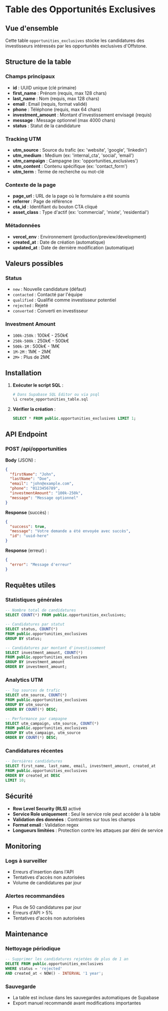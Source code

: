 # Table des Opportunités Exclusives

## Vue d'ensemble

Cette table `opportunities_exclusives` stocke les candidatures des investisseurs intéressés par les opportunités exclusives d'Offstone.

## Structure de la table

### Champs principaux
- **id** : UUID unique (clé primaire)
- **first_name** : Prénom (requis, max 128 chars)
- **last_name** : Nom (requis, max 128 chars)
- **email** : Email (requis, format validé)
- **phone** : Téléphone (requis, max 64 chars)
- **investment_amount** : Montant d'investissement envisagé (requis)
- **message** : Message optionnel (max 4000 chars)
- **status** : Statut de la candidature

### Tracking UTM
- **utm_source** : Source du trafic (ex: 'website', 'google', 'linkedin')
- **utm_medium** : Medium (ex: 'internal_cta', 'social', 'email')
- **utm_campaign** : Campagne (ex: 'opportunities_exclusives')
- **utm_content** : Contenu spécifique (ex: 'contact_form')
- **utm_term** : Terme de recherche ou mot-clé

### Contexte de la page
- **page_url** : URL de la page où le formulaire a été soumis
- **referrer** : Page de référence
- **cta_id** : Identifiant du bouton CTA cliqué
- **asset_class** : Type d'actif (ex: 'commercial', 'mixte', 'residential')

### Métadonnées
- **vercel_env** : Environnement (production/preview/development)
- **created_at** : Date de création (automatique)
- **updated_at** : Date de dernière modification (automatique)

## Valeurs possibles

### Status
- `new` : Nouvelle candidature (défaut)
- `contacted` : Contacté par l'équipe
- `qualified` : Qualifié comme investisseur potentiel
- `rejected` : Rejeté
- `converted` : Converti en investisseur

### Investment Amount
- `100k-250k` : 100k€ - 250k€
- `250k-500k` : 250k€ - 500k€
- `500k-1M` : 500k€ - 1M€
- `1M-2M` : 1M€ - 2M€
- `2M+` : Plus de 2M€

## Installation

1. **Exécuter le script SQL** :
   ```bash
   # Dans Supabase SQL Editor ou via psql
   \i create_opportunities_table.sql
   ```

2. **Vérifier la création** :
   ```sql
   SELECT * FROM public.opportunities_exclusives LIMIT 1;
   ```

## API Endpoint

### POST /api/opportunities

**Body** (JSON) :
```json
{
  "firstName": "John",
  "lastName": "Doe",
  "email": "john@example.com",
  "phone": "0123456789",
  "investmentAmount": "100k-250k",
  "message": "Message optionnel"
}
```

**Response** (succès) :
```json
{
  "success": true,
  "message": "Votre demande a été envoyée avec succès",
  "id": "uuid-here"
}
```

**Response** (erreur) :
```json
{
  "error": "Message d'erreur"
}
```

## Requêtes utiles

### Statistiques générales
```sql
-- Nombre total de candidatures
SELECT COUNT(*) FROM public.opportunities_exclusives;

-- Candidatures par statut
SELECT status, COUNT(*) 
FROM public.opportunities_exclusives 
GROUP BY status;

-- Candidatures par montant d'investissement
SELECT investment_amount, COUNT(*) 
FROM public.opportunities_exclusives 
GROUP BY investment_amount 
ORDER BY investment_amount;
```

### Analytics UTM
```sql
-- Top sources de trafic
SELECT utm_source, COUNT(*) 
FROM public.opportunities_exclusives 
GROUP BY utm_source 
ORDER BY COUNT(*) DESC;

-- Performance par campagne
SELECT utm_campaign, utm_source, COUNT(*) 
FROM public.opportunities_exclusives 
GROUP BY utm_campaign, utm_source 
ORDER BY COUNT(*) DESC;
```

### Candidatures récentes
```sql
-- Dernières candidatures
SELECT first_name, last_name, email, investment_amount, created_at 
FROM public.opportunities_exclusives 
ORDER BY created_at DESC 
LIMIT 10;
```

## Sécurité

- **Row Level Security (RLS)** activé
- **Service Role uniquement** : Seul le service role peut accéder à la table
- **Validation des données** : Contraintes sur tous les champs
- **Format email** : Validation regex
- **Longueurs limitées** : Protection contre les attaques par déni de service

## Monitoring

### Logs à surveiller
- Erreurs d'insertion dans l'API
- Tentatives d'accès non autorisées
- Volume de candidatures par jour

### Alertes recommandées
- Plus de 50 candidatures par jour
- Erreurs d'API > 5%
- Tentatives d'accès non autorisées

## Maintenance

### Nettoyage périodique
```sql
-- Supprimer les candidatures rejetées de plus de 1 an
DELETE FROM public.opportunities_exclusives 
WHERE status = 'rejected' 
AND created_at < NOW() - INTERVAL '1 year';
```

### Sauvegarde
- La table est incluse dans les sauvegardes automatiques de Supabase
- Export manuel recommandé avant modifications importantes
